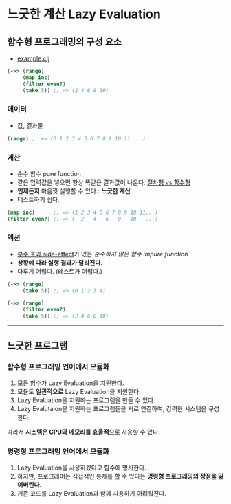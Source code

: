 # 느긋한 계산 Lazy Evaluation

## 함수형 프로그래밍의 구성 요소

- [example.clj](../src/hof/example.clj)

```clojure
(->> (range)
     (map inc)
     (filter even?)
     (take 5)) ;; => (2 4 6 8 10)
```

### 데이터

- 값, 결과물

```clojure
(range) ;; => (0 1 2 3 4 5 6 7 8 9 10 11 ...)
```

### 계산

- 순수 함수 pure function
- 같은 입력값을 넣으면 항상 똑같은 결과값이 나온다: [절차형 vs 함수형](imperative-vs-functional.md)
- **언제든지** 마음껏 실행할 수 있다.: **느긋한 계산**
- 테스트하기 쉽다.

```clojure
(map inc)      ;; => (1 2 3 4 5 6 7 8 9 10 11...)
(filter even?) ;; => (  2   4   6   8   10   ...)
```

### 액션

- [부수 효과 side-effect](side-effect.md)가 있는 *순수하지 않은 함수 impure function*
- **상황에 따라 실행 결과가 달라진다.**
- 다루기 어렵다. (테스트가 어렵다.)

```clojure
(->> (range)
     (take 5)) ;; => (0 1 2 3 4)

(->> (range)
     (filter even?)
     (take 5)) ;; => (2 4 6 8 10)
```

---

## 느긋한 프로그램

### 함수형 프로그래밍 언어에서 모듈화

1. 모든 함수가 Lazy Evaluation을 지원한다.
2. 모듈도 **일관적으로** Lazy Evaluation을 지원한다.
3. Lazy Evaluation을 지원하는 프로그램을 만들 수 있다.
4. Lazy Evalutaion을 지원하는 프로그램들을 서로 연결하여, 강력한 시스템을 구성한다.

따라서 **시스템은 CPU와 메모리를 효율적**으로 사용할 수 있다.

### 명령형 프로그래밍 언어에서 모듈화

1. Lazy Evaluation을 사용하겠다고 함수에 명시한다.
2. 하지만, 프로그래머는 직접적인 통제를 할 수 있다는 **명령형 프로그래밍의 장점을 잃어버린다.**
3. 기존 코드를 Lazy Evaluation과 함께 사용하기 어려워진다.
